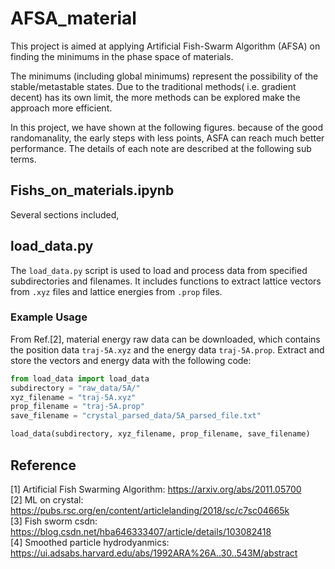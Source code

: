 # AFSA_material

This project is aimed at applying Artificial Fish-Swarm Algorithm (AFSA) on finding the minimums in the phase space of materials. 

The minimums (including global minimums) represent the possibility of the stable/metastable states. Due to the traditional methods( i.e. gradient decent) has its own limit, the more methods can be explored make the approach more efficient.

In this project, we have shown at the following figures. because of the good randomanality, the early steps with less points, ASFA can reach much better performance. The details of each note are described at the following sub terms.

## Fishs_on_materials.ipynb
Several sections included, 

## load_data.py
The `load_data.py` script is used to load and process data from specified subdirectories and filenames. It includes functions to extract lattice vectors from `.xyz` files and lattice energies from `.prop` files.

### Example Usage
From Ref.[2], material energy raw data can be downloaded, which contains the position data `traj-5A.xyz` and the energy data `traj-5A.prop`. Extract and store the vectors and energy data with the following code:
```python
from load_data import load_data
subdirectory = "raw_data/5A/"
xyz_filename = "traj-5A.xyz"
prop_filename = "traj-5A.prop"
save_filename = "crystal_parsed_data/5A_parsed_file.txt"

load_data(subdirectory, xyz_filename, prop_filename, save_filename)
```



## Reference
[1] Artificial Fish Swarming Algorithm: https://arxiv.org/abs/2011.05700 <br />
[2] ML on crystal: https://pubs.rsc.org/en/content/articlelanding/2018/sc/c7sc04665k <br />
[3] Fish sworm csdn: https://blog.csdn.net/hba646333407/article/details/103082418 <br />
[4] Smoothed particle hydrodyanmics: https://ui.adsabs.harvard.edu/abs/1992ARA%26A..30..543M/abstract
